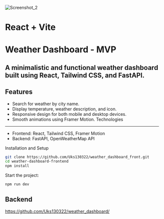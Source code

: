 
![Screenshot_2](https://github.com/user-attachments/assets/e90afafc-7ff5-4a60-b8b1-3f73a4f53f22)

# React + Vite

Weather Dashboard - MVP
==========

A minimalistic and functional weather dashboard built using React, Tailwind CSS, and FastAPI.
--------


Features
--------------
- Search for weather by city name.
- Display temperature, weather description, and icon.
- Responsive design for both mobile and desktop devices.
- Smooth animations using Framer Motion.
Technologies
---------
- Frontend: React, Tailwind CSS, Framer Motion
- Backend: FastAPI, OpenWeatherMap API
  
Installation and Setup
```bash
git clone https://github.com/Uks130322/weather_dashboard_front.git
cd weather-dashboard-frontend
npm install
```
Start the project:
```bash
npm run dev
```

Backend
--------
https://github.com/Uks130322/weather_dashboard/
